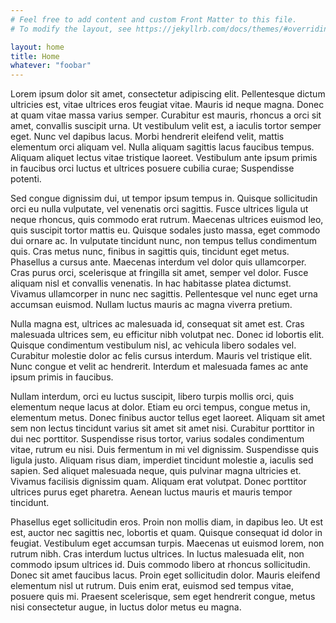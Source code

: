 ```yaml
---
# Feel free to add content and custom Front Matter to this file.
# To modify the layout, see https://jekyllrb.com/docs/themes/#overriding-theme-defaults

layout: home
title: Home
whatever: "foobar"
---
```


Lorem ipsum dolor sit amet, consectetur adipiscing elit. Pellentesque dictum ultricies est, vitae ultrices eros feugiat vitae. Mauris id neque magna. Donec at quam vitae massa varius semper. Curabitur est mauris, rhoncus a orci sit amet, convallis suscipit urna. Ut vestibulum velit est, a iaculis tortor semper eget. Nunc vel dapibus lacus. Morbi hendrerit eleifend velit, mattis elementum orci aliquam vel. Nulla aliquam sagittis lacus faucibus tempus. Aliquam aliquet lectus vitae tristique laoreet. Vestibulum ante ipsum primis in faucibus orci luctus et ultrices posuere cubilia curae; Suspendisse potenti.

Sed congue dignissim dui, ut tempor ipsum tempus in. Quisque sollicitudin orci eu nulla vulputate, vel venenatis orci sagittis. Fusce ultrices ligula ut neque rhoncus, quis commodo erat rutrum. Maecenas ultrices euismod leo, quis suscipit tortor mattis eu. Quisque sodales justo massa, eget commodo dui ornare ac. In vulputate tincidunt nunc, non tempus tellus condimentum quis. Cras metus nunc, finibus in sagittis quis, tincidunt eget metus. Phasellus a cursus ante. Maecenas interdum vel dolor quis ullamcorper. Cras purus orci, scelerisque at fringilla sit amet, semper vel dolor. Fusce aliquam nisl et convallis venenatis. In hac habitasse platea dictumst. Vivamus ullamcorper in nunc nec sagittis. Pellentesque vel nunc eget urna accumsan euismod. Nullam luctus mauris ac magna viverra pretium.

Nulla magna est, ultrices ac malesuada id, consequat sit amet est. Cras malesuada ultrices sem, eu efficitur nibh volutpat nec. Donec id lobortis elit. Quisque condimentum vestibulum nisl, ac vehicula libero sodales vel. Curabitur molestie dolor ac felis cursus interdum. Mauris vel tristique elit. Nunc congue et velit ac hendrerit. Interdum et malesuada fames ac ante ipsum primis in faucibus.

Nullam interdum, orci eu luctus suscipit, libero turpis mollis orci, quis elementum neque lacus at dolor. Etiam eu orci tempus, congue metus in, elementum metus. Donec finibus auctor tellus eget laoreet. Aliquam sit amet sem non lectus tincidunt varius sit amet sit amet nisi. Curabitur porttitor in dui nec porttitor. Suspendisse risus tortor, varius sodales condimentum vitae, rutrum eu nisi. Duis fermentum in mi vel dignissim. Suspendisse quis ligula justo. Aliquam risus diam, imperdiet tincidunt molestie a, iaculis sed sapien. Sed aliquet malesuada neque, quis pulvinar magna ultricies et. Vivamus facilisis dignissim quam. Aliquam erat volutpat. Donec porttitor ultrices purus eget pharetra. Aenean luctus mauris et mauris tempor tincidunt.

Phasellus eget sollicitudin eros. Proin non mollis diam, in dapibus leo. Ut est est, auctor nec sagittis nec, lobortis et quam. Quisque consequat id dolor in feugiat. Vestibulum eget accumsan turpis. Maecenas ut euismod lorem, non rutrum nibh. Cras interdum luctus ultrices. In luctus malesuada elit, non commodo ipsum ultrices id. Duis commodo libero at rhoncus sollicitudin. Donec sit amet faucibus lacus. Proin eget sollicitudin dolor. Mauris eleifend elementum nisl ut rutrum. Duis enim erat, euismod sed tempus vitae, posuere quis mi. Praesent scelerisque, sem eget hendrerit congue, metus nisi consectetur augue, in luctus dolor metus eu magna.
